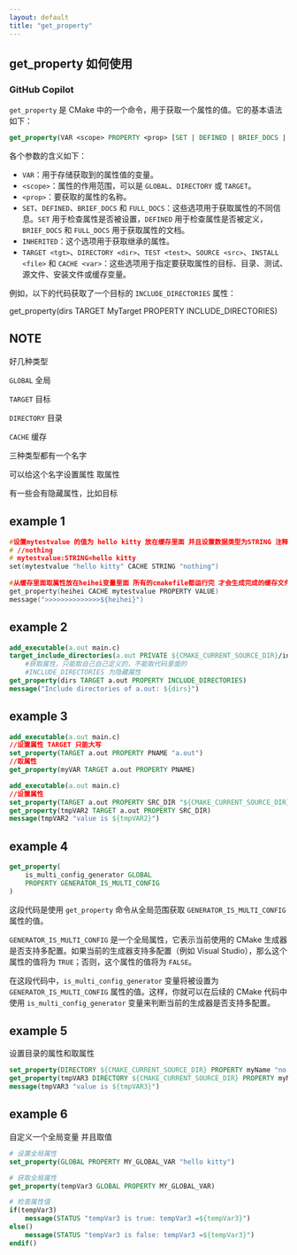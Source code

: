 ```yaml
---
layout: default
title: "get_property"
---
```


## get_property 如何使用

### GitHub Copilot

`get_property` 是 CMake 中的一个命令，用于获取一个属性的值。它的基本语法如下：

```cmake
get_property(VAR <scope> PROPERTY <prop> [SET | DEFINED | BRIEF_DOCS | FULL_DOCS] [INHERITED] [TARGET <tgt> | DIRECTORY <dir> | TEST <test> | SOURCE <src> | INSTALL <file> | CACHE <var>])
```

各个参数的含义如下：

- `VAR`：用于存储获取到的属性值的变量。
- `<scope>`：属性的作用范围，可以是 `GLOBAL`、`DIRECTORY` 或 `TARGET`。
- `<prop>`：要获取的属性的名称。
- `SET`、`DEFINED`、`BRIEF_DOCS` 和 `FULL_DOCS`：这些选项用于获取属性的不同信息。`SET` 用于检查属性是否被设置，`DEFINED` 用于检查属性是否被定义，`BRIEF_DOCS` 和 `FULL_DOCS` 用于获取属性的文档。
- `INHERITED`：这个选项用于获取继承的属性。
- `TARGET <tgt>`、`DIRECTORY <dir>`、`TEST <test>`、`SOURCE <src>`、`INSTALL <file>` 和 `CACHE <var>`：这些选项用于指定要获取属性的目标、目录、测试、源文件、安装文件或缓存变量。

例如，以下的代码获取了一个目标的 `INCLUDE_DIRECTORIES` 属性：

get_property(dirs TARGET MyTarget PROPERTY INCLUDE_DIRECTORIES)



## NOTE

好几种类型

`GLOBAL` 全局 

`TARGET` 目标 

`DIRECTORY` 目录

`CACHE` 缓存



三种类型都有一个名字

可以给这个名字设置属性 取属性

有一些会有隐藏属性，比如目标





##  example 1

```c++
#设置mytestvalue 的值为 hello kitty 放在缓存里面 并且设置数据类型为STRING 注释为nothing 
# //nothing
# mytestvalue:STRING=hello kitty
set(mytestvalue "hello kitty" CACHE STRING "nothing")
  
#从缓存里面取属性放在heihei变量里面 所有的cmakefile都运行完 才会生成完成的缓存文件，要不然就只能取你自己定义的 
get_property(heihei CACHE mytestvalue PROPERTY VALUE)
message(">>>>>>>>>>>>>>${heihei}")
```





## example 2

```cmake
add_executable(a.out main.c)
target_include_directories(a.out PRIVATE ${CMAKE_CURRENT_SOURCE_DIR}/include)
	#获取属性，只能取自己自己定义的，不能取代码里面的
	#INCLUDE_DIRECTORIES 为隐藏属性
get_property(dirs TARGET a.out PROPERTY INCLUDE_DIRECTORIES)
message("Include directories of a.out: ${dirs}")
```





## example 3

```cmake
add_executable(a.out main.c)
//设置属性 TARGET 只能大写
set_property(TARGET a.out PROPERTY PNAME "a.out")
//取属性
get_property(myVAR TARGET a.out PROPERTY PNAME)

```

```cmake
add_executable(a.out main.c)
//设置属性
set_property(TARGET a.out PROPERTY SRC_DIR "${CMAKE_CURRENT_SOURCE_DIR}")
get_property(tmpVAR2 TARGET a.out PROPERTY SRC_DIR)
message(tmpVAR2 "value is ${tmpVAR2}")
```





## example 4

```cmake
get_property(
    is_multi_config_generator GLOBAL
    PROPERTY GENERATOR_IS_MULTI_CONFIG
)
```

这段代码是使用 `get_property` 命令从全局范围获取 `GENERATOR_IS_MULTI_CONFIG` 属性的值。

`GENERATOR_IS_MULTI_CONFIG` 是一个全局属性，它表示当前使用的 CMake 生成器是否支持多配置。如果当前的生成器支持多配置（例如 Visual Studio），那么这个属性的值将为 `TRUE`；否则，这个属性的值将为 `FALSE`。

在这段代码中，`is_multi_config_generator` 变量将被设置为 `GENERATOR_IS_MULTI_CONFIG` 属性的值。这样，你就可以在后续的 CMake 代码中使用 `is_multi_config_generator` 变量来判断当前的生成器是否支持多配置。





## example 5

设置目录的属性和取属性

```cmake
set_property(DIRECTORY ${CMAKE_CURRENT_SOURCE_DIR} PROPERTY myName "no fucking name")
get_property(tmpVAR3 DIRECTORY ${CMAKE_CURRENT_SOURCE_DIR} PROPERTY myName)
message(tmpVAR3 "value is ${tmpVAR3}")
```



## example 6

自定义一个全局变量 并且取值

```cmake
# 设置全局属性
set_property(GLOBAL PROPERTY MY_GLOBAL_VAR "hello kitty")

# 获取全局属性
get_property(tempVar3 GLOBAL PROPERTY MY_GLOBAL_VAR)

# 检查属性值
if(tempVar3)
    message(STATUS "tempVar3 is true: tempVar3 =${tempVar3}")
else()
    message(STATUS "tempVar3 is false: tempVar3 =${tempVar3}")
endif()

```

